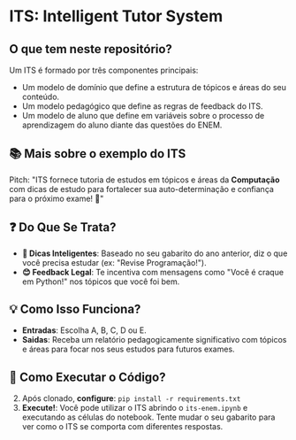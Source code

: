 # ITS: Intelligent Tutor System

## O que tem neste repositório?

Um ITS é formado por três componentes principais:

- Um modelo de domínio que define a estrutura de tópicos e áreas do seu conteúdo.
- Um modelo pedagógico que define as regras de feedback do ITS.
- Um modelo de aluno que define em variáveis sobre o processo de aprendizagem do aluno diante das questões do ENEM.

## 📚 Mais sobre o exemplo do ITS

 Pitch: "ITS fornece tutoria de estudos em tópicos e áreas da **Computação** com dicas de estudo para fortalecer sua auto-determinação e confiança para o próximo exame! 🚀"

## ❓ Do Que Se Trata?
- **📝 Dicas Inteligentes**: Baseado no seu gabarito do ano anterior, diz o que você precisa estudar (ex: "Revise Programação!").
- **😊 Feedback Legal**: Te incentiva com mensagens como "Você é craque em Python!" nos tópicos que você foi bem.

## 💡 Como Isso Funciona?
- **Entradas**: Escolha A, B, C, D ou E.
- **Saidas**: Receba um relatório pedagogicamente significativo com tópicos e áreas para focar nos seus estudos para futuros exames.

## 🏃 Como Executar o Código?
2.  Após clonado, **configure**: `pip install -r requirements.txt`
3.  **Execute!**: Você pode utilizar o ITS abrindo o `its-enem.ipynb` e executando as células do notebook. Tente mudar o seu gabarito para ver como o ITS se comporta com diferentes respostas.
